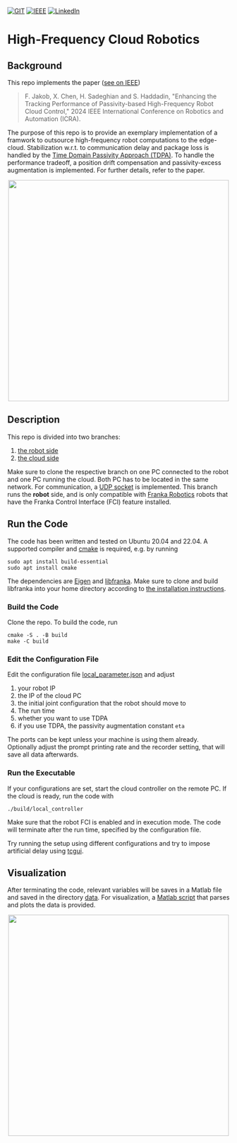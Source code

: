 <!-- PROJECT SHIELDS -->
[![GIT][git-shield]][git-url]
[![IEEE][ieee-shield]][ieee-url]
[![LinkedIn][linkedin-shield]][linkedin-url]

# High-Frequency Cloud Robotics

## Background

This repo implements the paper ([see on IEEE](https://ieeexplore.ieee.org/abstract/document/10610616))

> F. Jakob, X. Chen, H. Sadeghian and S. Haddadin, "Enhancing the Tracking Performance of Passivity-based High-Frequency Robot Cloud Control," 2024 IEEE International Conference on Robotics and Automation (ICRA).

The purpose of this repo is to provide an exemplary implementation of a framwork to outsource high-frequency robot computations to the edge-cloud. Stabilization w.r.t. to communication delay and package loss is handled by the [Time Domain Passivity Approach (TDPA)](./include/TDPA.tpp). To handle the performance tradeoff, a position drift compensation and passivity-excess augmentation is implemented. For further details, refer to the paper.

<p align="center">
  <img src="https://github.com/Fjakob/high-frequency-cloud-robotics/assets/78848571/2caf04bf-264b-463f-a264-935bf04f7213" width="500"/>
</p>

## Description

This repo is divided into two branches:

1. [the robot side](https://github.com/Fjakob/high-frequency-cloud-robotics)
2. [the cloud side](https://github.com/Fjakob/high-frequency-cloud-robotics/tree/controller-cloud)

Make sure to clone the respective branch on one PC connected to the robot and one PC running the cloud. Both PC has to be located in the same network. For communication, a [UDP socket](./include/udp_utils.cpp) is implemented. This branch runs the **robot** side, and is only compatible with [Franka Robotics](https://franka.de/) robots that have the Franka Control Interface (FCI) feature installed.


## Run the Code

The code has been written and tested on Ubuntu 20.04 and 22.04. A supported compiler and [cmake](https://cmake.org) is required, e.g. by running

```
sudo apt install build-essential
sudo apt install cmake
```

The dependencies are [Eigen](https://eigen.tuxfamily.org/index.php?title=Main_Page) and [libfranka](https://frankaemika.github.io/docs/libfranka.html). Make sure to clone and build libfranka into your home directory according to [the installation instructions](https://frankaemika.github.io/docs/installation_linux.html).


### Build the Code

Clone the repo. To build the code, run

```
cmake -S . -B build
make -C build
```

### Edit the Configuration File

Edit the configuration file [local_parameter.json](./config/local_parameter.json) and adjust 

1. your robot IP
2. the IP of the cloud PC
3. the initial joint configuration that the robot should move to
4. The run time
5. whether you want to use TDPA
6. if you use TDPA, the passivity augmentation constant `eta`

The ports can be kept unless your machine is using them already. Optionally adjust the prompt printing rate and the recorder setting, that will save all data afterwards.


### Run the Executable

If your configurations are set, start the cloud controller on the remote PC. If the cloud is ready, run the code with

``` 
./build/local_controller
```

Make sure that the robot FCI is enabled and in execution mode. The code will terminate after the run time, specified by the configuration file. 

Try running the setup using different configurations and try to impose artificial delay using [tcgui](https://github.com/tum-lkn/tcgui).


## Visualization

After terminating the code, relevant variables will be saves in a Matlab file and saved in the directory [data](./data/). For visualization, a [Matlab script](./data/plot_robot_data.m) that parses and plots the data is provided.

<p align="center">
  <img src="https://github.com/Fjakob/high-frequency-cloud-robotics/assets/78848571/f267f0ad-88be-4161-9f03-eba0fb5788f7" width="500"/>
</p>

[git-shield]: https://img.shields.io/badge/GIT-black?style=for-the-badge&logo=GITHUB
[git-url]: https://github.com/Fjakob/high-frequency-cloud-robotics
[ieee-shield]: https://img.shields.io/badge/IEEE-blue?style=for-the-badge&logo=IEEE
[ieee-url]: https://ieeexplore.ieee.org/abstract/document/10610616
[linkedin-shield]: https://img.shields.io/badge/LINKEDIN-blue?style=for-the-badge&logo=LinkedIn
[linkedin-url]: https://www.linkedin.com/in/fabian-jakob/




